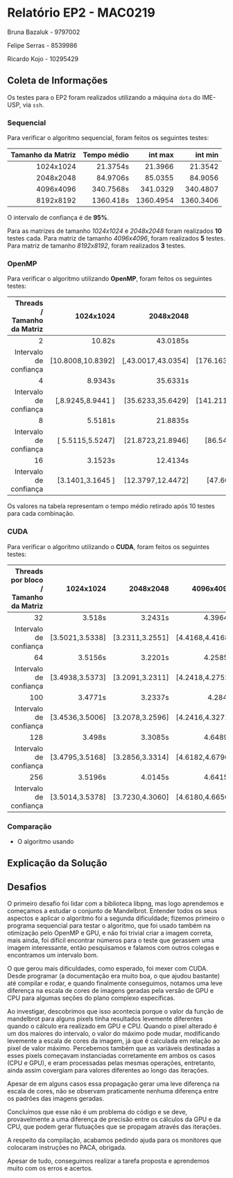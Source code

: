 # Relatório EP2 - MAC0219

Bruna Bazaluk - 9797002

Felipe Serras - 8539986

Ricardo Kojo - 10295429

## Coleta de Informações

Os testes para o EP2 foram realizados utilizando a máquina `dota` do IME-USP, via `ssh`.

### Sequencial

Para verificar o algoritmo sequencial, foram feitos os seguintes testes:

| Tamanho da Matriz | Tempo médio | int max  | int min
| ----------------: | ----------: | -------:  | --------:
|         1024x1024 |    21.3754s | 21.3966  | 21.3542
|         2048x2048 |    84.9706s |85.0355  | 84.9056
|         4096x4096 |   340.7568s |341.0329 |340.4807
|         8192x8192 |   1360.418s |1360.4954 | 1360.3406

O intervalo de confiança é de **95%**.


Para as matrizes de tamanho *1024x1024* e *2048x2048* foram realizados **10** testes cada. Para matriz de tamanho *4096x4096*, foram realizados **5** testes. Para matriz de tamanho *8192x8192*, foram realizados **3** testes.

### OpenMP

Para verificar o algoritmo utilizando **OpenMP**, foram feitos os seguintes testes:

| Threads / Tamanho da Matriz | 1024x1024 | 2048x2048 | 4096x4096 | 8192x8192 | 
| --------------------------: | --------: | --------: | --------: | --------: |
|                           2 |    10.82s |  43.0185s | 176.1984s |  691.563s |
|       Intervalo de confiança    |[10.8008,10.8392] | [,43.0017,43.0354] | [176.1630,176.2338] | [689.9426,693.1834]
|                           4 |   8.9343s |  35.6331s |  141.242s |  577.898s |
|Intervalo de confiança |                             [,8.9245,8.9441 ]|[35.6233,35.6429]|[141.2116,141.2724]|[575.9827,579.8147]
|                           8 |   5.5181s |  21.8835s |  86.5784s |  363.174s |
|Intervalo de confiança |                            [ 5.5115,5.5247]|[21.8723,21.8946]|[86.5457,86.6111]|[362.3140,364.0340]
|                          16 |   3.1523s |  12.4134s |  47.6483s |  197.799s |
|Intervalo de confiança|                          [3.1401,3.1645	]|[12.3797,12.4472]|[47.601247.6954]|[196.9795,198.6185]

Os valores na tabela representam o tempo médio retirado após 10 testes para cada combinação.

### CUDA

Para verificar o algoritmo utilizando o **CUDA**, foram feitos os seguintes testes:

| Threads por bloco / Tamanho da Matriz | 1024x1024 | 2048x2048 | 4096x4096 | 8192x8192 |
| ------------------------------------: | --------: | --------: | --------: | --------: |
|                                    32 |    3.518s |   3.2431s |   4.3964s |   6.8959s |
|Intervalo de confiança|      [3.5021,3.5338] | [3.2311,3.2551]|[4.4168,4.4168]|[6.7977,6.9941]
|                                    64 |   3.5156s |   3.2201s |   4.2585s |    5.804s |
|Intervalo de confiança|[3.4938,3.5373]|[3.2091,3.2311]|[4.2418,4.2752]|[5.6894,5.9186]
|100 |   3.4771s |   3.2337s |    4.2844 |   5.5748s |
|Intervalo de confiança| [3.4536,3.5006]|[3.2078,3.2596]|[4.2416,4.3271]|[5.5416,5.6080]
|                                   128 |    3.498s |   3.3085s |   4.6489s |   6.1702s |
|Intervalo de confiança|[3.4795,3.5168]|[3.2856,3.3314]|[4.6182,4.6796]|[6.0538,6.2866]
|                                   256 |   3.5196s |   4.0145s |   4.6415s |   5.9616s |
|Intervalo de confiança|[3.5014,3.5378]|[3.7230,4.3060]|[4.6180,4.6650]|[5.8096,6.1135]
### Comparação

* O algoritmo usando 

## Explicação da Solução



## Desafios

O primeiro desafio foi lidar com a biblioteca libpng, mas logo aprendemos e começamos a estudar o conjunto de Mandelbrot. Entender todos os seus aspectos e aplicar o algoritmo foi a segunda dificuldade; fizemos primeiro o programa sequencial para testar o algoritmo, que foi usado também na otimização pelo OpenMP e GPU, e não foi trivial criar a imagem correta, mais ainda, foi difícil encontrar números para o teste que gerassem uma imagem interessante, então pesquisamos e falamos com outros colegas e encontramos um intervalo bom.

O que gerou mais dificuldades, como esperado, foi mexer com CUDA. Desde programar (a documentação era muito boa, o que ajudou bastante) até compilar e rodar, e quando finalmente conseguimos, notamos uma leve diferença na escala de cores de imagens geradas pela versão de GPU e CPU para algumas seções do plano complexo específicas. 

Ao investigar, descobrimos que isso acontecia porque o valor da função de mandelbrot para alguns pixels tinha resultados levemente diferentes quando o cálculo era realizado em GPU e CPU. Quando o pixel alterado é um dos maiores do intervalo, o valor do máximo pode mudar, modificando levemente a escala de cores da imagem, já que é calculada em relação ao pixel de valor máximo. Percebemos também que as variáveis destinadas a esses pixels começavam instanciadas corretamente em ambos os casos (CPU e GPU), e eram processadas pelas mesmas operações, entretanto, ainda assim covergiam para valores diferentes ao longo das iterações. 

Apesar de em alguns casos essa propagação gerar uma leve diferença na escala de cores, não se observam praticamente nenhuma diferença entre os padrões das imagens geradas.

Concluímos que esse não é um problema do código e se deve, provavelmente a uma diferença de precisão entre os cálculos da GPU e da CPU, que podem gerar flutuações que se propagam através das iterações.

A respeito da compilação, acabamos pedindo ajuda para os monitores que colocaram instruções no PACA, obrigada.

Apesar de tudo, conseguimos realizar a tarefa proposta e aprendemos muito com os erros e acertos.
